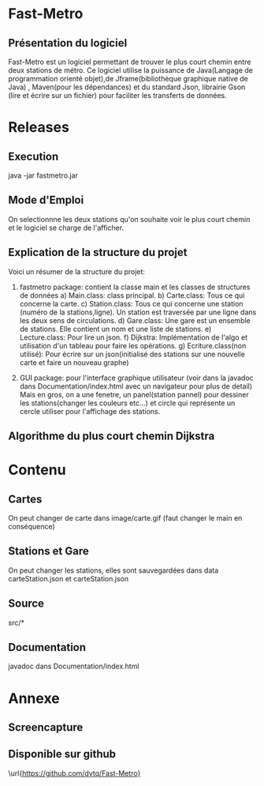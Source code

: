 # Fast-Metro

## Présentation du logiciel
Fast-Metro est un logiciel permettant de trouver le plus court chemin entre deux stations de métro. Ce logiciel utilise la puissance de Java(Langage de programmation orienté objet),de Jframe(bibliothèque graphique native de Java) , Maven(pour les dépendances) et du standard Json, librairie Gson (lire et écrire sur un fichier) pour faciliter les transferts de données.

# Releases
## Execution
java -jar fastmetro.jar

## Mode d'Emploi
On selectionnne les deux stations qu'on souhaite voir le plus court chemin et le logiciel se charge de l'afficher.

## Explication de la structure du projet
Voici un résumer de la structure du projet:

1) fastmetro package: contient la classe main et les classes de structures de données
	a) Main.class: class principal.
	b) Carte.class: Tous ce qui concerne la carte.
	c) Station.class: Tous ce qui concerne une station (numéro de la stations,ligne). Un station est traversée par une ligne dans les deux sens de circulations.
	d) Gare.class: Une gare est un ensemble de stations. Elle contient un nom et une liste de stations.
	e) Lecture.class: Pour lire un json.
	f) Dijkstra: Implémentation de l'algo et utilisation d'un tableau pour faire les opérations.
	g) Ecriture.class(non utilisé): Pour écrire sur un json(initialisé des stations sur une nouvelle carte et faire un nouveau graphe)

2) GUI package: pour l'interface graphique utilisateur (voir dans la javadoc dans Documentation/index.html avec un navigateur pour plus de detail) Mais en gros, on a une fenetre, un panel(station pannel) pour dessiner les stations(changer les couleurs etc...) et circle qui représente un cercle utiliser pour l'affichage des stations. 

## Algorithme du plus court chemin Dijkstra

# Contenu
## Cartes
On peut changer de carte dans image/carte.gif (faut changer le main en conséquence)

## Stations et Gare
On peut changer les stations, elles sont sauvegardées dans data carteStation.json et carteStation.json

## Source
src/\*

## Documentation 
javadoc dans Documentation/index.html

# Annexe

## Screencapture


## Disponible sur github

\url{https://github.com/dytq/Fast-Metro}
